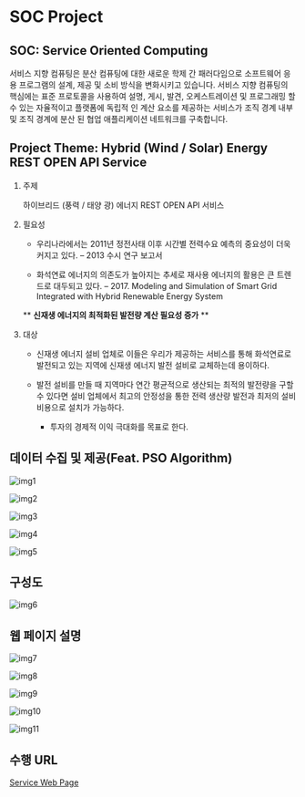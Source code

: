 SOC Project
====

## SOC: Service Oriented Computing
서비스 지향 컴퓨팅은 분산 컴퓨팅에 대한 새로운 학제 간 패러다임으로 소프트웨어 응용 프로그램의 설계, 제공 및 소비 방식을 변화시키고 있습니다.
서비스 지향 컴퓨팅의 핵심에는 표준 프로토콜을 사용하여 설명, 게시, 발견, 오케스트레이션 및 프로그래밍 할 수 있는 자율적이고 플랫폼에 독립적 인 계산 요소를 제공하는 서비스가 조직 경계 내부 및 조직 경계에 분산 된 협업 애플리케이션 네트워크를 구축합니다.

## Project Theme: Hybrid (Wind / Solar) Energy REST OPEN API Service
1. 주제

    하이브리드 (풍력 / 태양 광) 에너지 REST OPEN API 서비스

2. 필요성

    + 우리나라에서는 2011년 정전사태 이후 시간별 전력수요 예측의 중요성이 더욱 커지고 있다. – 2013 수시 연구 보고서
    
    + 화석연료 에너지의 의존도가 높아지는 추세로 재사용 에너지의 활용은 큰 트렌드로 대두되고 있다. – 2017. Modeling and Simulation of Smart Grid Integrated with Hybrid Renewable Energy System
    
    **  __신재생 에너지의 최적화된 발전량 계산 필요성 증가__ **

3. 대상

    + 신재생 에너지 설비 업체로 이들은 우리가 제공하는 서비스를 통해 화석연료로 발전되고 있는 지역에 신재생 에너지 발전 설비로 교체하는데 용이하다.
    
    + 발전 설비를 만들 때 지역마다 연간 평균적으로 생산되는 최적의 발전량을 구할 수 있다면 설비 업체에서 최고의 안정성을 통한 전력 생산량 발전과 최저의 설비 비용으로 설치가 가능하다.
    
        + 투자의 경제적 이익 극대화를 목표로 한다.
        
데이터 수집 및 제공(Feat. PSO Algorithm)
------
![img1](./static/ppt/explain-1.png)

![img2](./static/ppt/explain-2.png)

![img3](./static/ppt/explain-3.png)

![img4](./static/ppt/explain-4.png)

![img5](./static/ppt/explain-5.png)

구성도
------
![img6](./static/ppt/explain-6.jpg)

웹 페이지 설명
------
![img7](static/ppt/explain-7.png)

![img8](static/ppt/explain-8.png)

![img9](static/ppt/explain-9.png)

![img10](static/ppt/explain-10.png)

![img11](static/ppt/explain-11.png)

수행 URL
------
[Service Web Page](http://35.173.220.182:8080/)